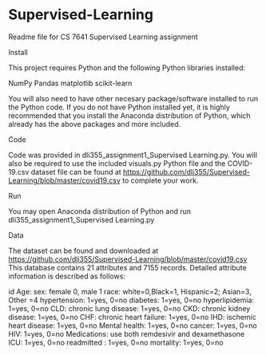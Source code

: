 # Supervised-Learning
Readme file for CS 7641 Supervised Learning assignment

Install

This project requires Python and the following Python libraries installed:

NumPy
Pandas
matplotlib
scikit-learn

You will also need to have other necesary package/software installed to run the Python code. If you do not have Python installed yet, it is highly recommended that you install the Anaconda distribution of Python, which already has the above packages and more included.

Code

Code was provided in dli355_assignment1_Supervised Learning.py. You will also be required to use the included visuals.py Python file and the COVID-19.csv dataset file can be found at https://github.com/dli355/Supervised-Learning/blob/master/covid19.csv to complete your work.

Run

You may open  Anaconda distribution of Python and run dli355_assignment1_Supervised Learning.py 

Data

The dataset can be found and downloaded at https://github.com/dli355/Supervised-Learning/blob/master/covid19.csv  This database contains 21 attributes and 7155 records. Detailed attribute information is described as follows:

id
Age:
sex: female 0, male 1
race: white=0,Black=1, Hispanic=2; Asian=3, Other =4
hypertension: 1=yes, 0=no
diabetes: 1=yes, 0=no
hyperlipidemia: 1=yes, 0=no
CLD: chronic lung disease: 1=yes, 0=no
CKD: chronic kidney disease: 1=yes, 0=no
CHF: chronic heart failure: 1=yes, 0=no
IHD: ischemic heart disease: 1=yes, 0=no 
Mental health: 1=yes, 0=no
cancer: 1=yes, 0=no
HIV: 1=yes, 0=no
Medications: use both remdesivir and dexamethasone
ICU: 1=yes, 0=no
readmitted : 1=yes, 0=no
mortality: 1=yes, 0=no
